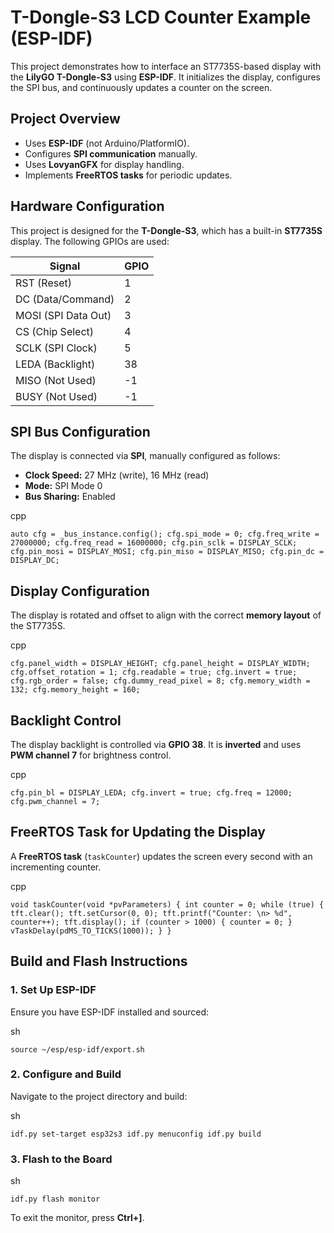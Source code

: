 # T-Dongle-S3 LCD Counter Example (ESP-IDF)

This project demonstrates how to interface an ST7735S-based display with the **LilyGO T-Dongle-S3** using **ESP-IDF**. It initializes the display, configures the SPI bus, and continuously updates a counter on the screen.

## Project Overview

- Uses **ESP-IDF** (not Arduino/PlatformIO).
- Configures **SPI communication** manually.
- Uses **LovyanGFX** for display handling.
- Implements **FreeRTOS tasks** for periodic updates.

## Hardware Configuration

This project is designed for the **T-Dongle-S3**, which has a built-in **ST7735S** display. The following GPIOs are used:

| Signal | GPIO |
| --- | --- |
| RST (Reset) | 1   |
| DC (Data/Command) | 2   |
| MOSI (SPI Data Out) | 3   |
| CS (Chip Select) | 4   |
| SCLK (SPI Clock) | 5   |
| LEDA (Backlight) | 38  |
| MISO (Not Used) | \-1 |
| BUSY (Not Used) | \-1 |

## SPI Bus Configuration

The display is connected via **SPI**, manually configured as follows:

- **Clock Speed:** 27 MHz (write), 16 MHz (read)
- **Mode:** SPI Mode 0
- **Bus Sharing:** Enabled

cpp

`auto cfg = _bus_instance.config(); cfg.spi_mode = 0; cfg.freq_write = 27000000; cfg.freq_read = 16000000; cfg.pin_sclk = DISPLAY_SCLK; cfg.pin_mosi = DISPLAY_MOSI; cfg.pin_miso = DISPLAY_MISO; cfg.pin_dc = DISPLAY_DC;`

## Display Configuration

The display is rotated and offset to align with the correct **memory layout** of the ST7735S.

cpp

`cfg.panel_width = DISPLAY_HEIGHT; cfg.panel_height = DISPLAY_WIDTH; cfg.offset_rotation = 1; cfg.readable = true; cfg.invert = true; cfg.rgb_order = false; cfg.dummy_read_pixel = 8; cfg.memory_width = 132; cfg.memory_height = 160;`

## Backlight Control

The display backlight is controlled via **GPIO 38**. It is **inverted** and uses **PWM channel 7** for brightness control.

cpp

`cfg.pin_bl = DISPLAY_LEDA; cfg.invert = true; cfg.freq = 12000; cfg.pwm_channel = 7;`

## FreeRTOS Task for Updating the Display

A **FreeRTOS task** (`taskCounter`) updates the screen every second with an incrementing counter.

cpp

`void taskCounter(void *pvParameters) { int counter = 0; while (true) { tft.clear(); tft.setCursor(0, 0); tft.printf("Counter: \n> %d", counter++); tft.display(); if (counter > 1000) { counter = 0; } vTaskDelay(pdMS_TO_TICKS(1000)); } }`

## Build and Flash Instructions

### 1\. Set Up ESP-IDF

Ensure you have ESP-IDF installed and sourced:

sh

`source ~/esp/esp-idf/export.sh`

### 2\. Configure and Build

Navigate to the project directory and build:

sh

`idf.py set-target esp32s3 idf.py menuconfig idf.py build`

### 3\. Flash to the Board

sh

`idf.py flash monitor`

To exit the monitor, press **Ctrl+\]**.
